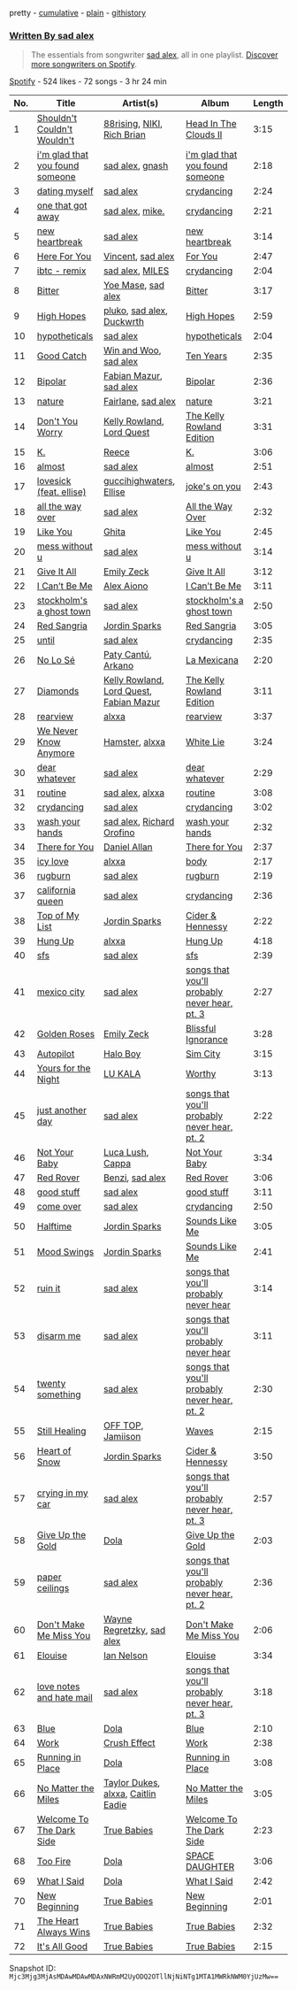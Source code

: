 pretty - [cumulative](/playlists/cumulative/37i9dQZF1EFG3OLQwpOmPq.md) - [plain](/playlists/plain/37i9dQZF1EFG3OLQwpOmPq) - [githistory](https://github.githistory.xyz/mackorone/spotify-playlist-archive/blob/main/playlists/plain/37i9dQZF1EFG3OLQwpOmPq)

### [Written By sad alex](https://open.spotify.com/playlist/37i9dQZF1EFG3OLQwpOmPq)

> The essentials from songwriter <a href="https://artists.spotify.com/songwriter/315bvK1m77RNynw5ycETfA">sad alex</a>, all in one playlist\. <a href="spotify:genre:0JQ5DAqbMKFSCjnQr8QZ3O">Discover more songwriters on Spotify</a>.

[Spotify](https://open.spotify.com/user/spotify) - 524 likes - 72 songs - 3 hr 24 min

| No. | Title | Artist(s) | Album | Length |
|---|---|---|---|---|
| 1 | [Shouldn't Couldn't Wouldn't](https://open.spotify.com/track/16ox7ZM0ozbzBOTjFecYuY) | [88rising](https://open.spotify.com/artist/1AhjOkOLkbHUfcHDSErXQs), [NIKI](https://open.spotify.com/artist/2kxP07DLgs4xlWz8YHlvfh), [Rich Brian](https://open.spotify.com/artist/2IDLDx25HU1nQMKde4n61a) | [Head In The Clouds II](https://open.spotify.com/album/7bOpX6Ilc9UCFmH9uGyUDy) | 3:15 |
| 2 | [i'm glad that you found someone](https://open.spotify.com/track/2dEeqbtc9uQ9YeMEhbgesL) | [sad alex](https://open.spotify.com/artist/3i8iJVU0mtgzbZsuF1AoJ3), [gnash](https://open.spotify.com/artist/3iri9nBFs9e4wN7PLIetAw) | [i'm glad that you found someone](https://open.spotify.com/album/4M8qEALk69QAu2QKFPREV6) | 2:18 |
| 3 | [dating myself](https://open.spotify.com/track/3kZQbfCHwsEqUzyguM0sDi) | [sad alex](https://open.spotify.com/artist/3i8iJVU0mtgzbZsuF1AoJ3) | [crydancing](https://open.spotify.com/album/5ih8vejY3A4nHGlsd2M1xD) | 2:24 |
| 4 | [one that got away](https://open.spotify.com/track/6D9tzZdTwuPMxVZ2gD6GqJ) | [sad alex](https://open.spotify.com/artist/3i8iJVU0mtgzbZsuF1AoJ3), [mike.](https://open.spotify.com/artist/5G9kmDLg3OeUyj8KVBLzbu) | [crydancing](https://open.spotify.com/album/5ih8vejY3A4nHGlsd2M1xD) | 2:21 |
| 5 | [new heartbreak](https://open.spotify.com/track/4QlWWP0p9zkVFnls5xoI35) | [sad alex](https://open.spotify.com/artist/3i8iJVU0mtgzbZsuF1AoJ3) | [new heartbreak](https://open.spotify.com/album/7oPhOoCsmqealichnE6389) | 3:14 |
| 6 | [Here For You](https://open.spotify.com/track/1CUv7UAUh3kYcjQzEoq5Sa) | [Vincent](https://open.spotify.com/artist/7ymczLNmjz6AVMGApVNWbB), [sad alex](https://open.spotify.com/artist/3i8iJVU0mtgzbZsuF1AoJ3) | [For You](https://open.spotify.com/album/5PfEtYfR13izbJCJZe3pj0) | 2:47 |
| 7 | [ibtc \- remix](https://open.spotify.com/track/6ypSVHZWCXAk3siHdJOspd) | [sad alex](https://open.spotify.com/artist/3i8iJVU0mtgzbZsuF1AoJ3), [MILES](https://open.spotify.com/artist/5QqCSh9Ri3B7Tw6HNQkPQH) | [crydancing](https://open.spotify.com/album/5ih8vejY3A4nHGlsd2M1xD) | 2:04 |
| 8 | [Bitter](https://open.spotify.com/track/35NDUYJIRkuYsAw7h8Zbrr) | [Yoe Mase](https://open.spotify.com/artist/4IuWSIEfIed8aZb49YA4Cj), [sad alex](https://open.spotify.com/artist/3i8iJVU0mtgzbZsuF1AoJ3) | [Bitter](https://open.spotify.com/album/2e4yd8Fv3mYfpaIYeCAfzQ) | 3:17 |
| 9 | [High Hopes](https://open.spotify.com/track/0N3FvAOPKg4oGJLVshk72Y) | [pluko](https://open.spotify.com/artist/01qbSocTDAe2DmKayS89A5), [sad alex](https://open.spotify.com/artist/3i8iJVU0mtgzbZsuF1AoJ3), [Duckwrth](https://open.spotify.com/artist/6I3MElirhT5t6Kf7p0hGk9) | [High Hopes](https://open.spotify.com/album/1J3tAErrryLAG4ymvG1LV6) | 2:59 |
| 10 | [hypotheticals](https://open.spotify.com/track/1HI84AsI0wokonlV760TRT) | [sad alex](https://open.spotify.com/artist/3i8iJVU0mtgzbZsuF1AoJ3) | [hypotheticals](https://open.spotify.com/album/3VYNIeDemi3QCq5QDFwHo2) | 2:04 |
| 11 | [Good Catch](https://open.spotify.com/track/1aM1vmUvj3ki6VvEPMhnyP) | [Win and Woo](https://open.spotify.com/artist/2KPQ6PYAZapLEwMmkzbQxC), [sad alex](https://open.spotify.com/artist/3i8iJVU0mtgzbZsuF1AoJ3) | [Ten Years](https://open.spotify.com/album/6SsTlYzPQEcEXs3wB324sD) | 2:35 |
| 12 | [Bipolar](https://open.spotify.com/track/1stlDAnoUlxaMaR1CIPn5f) | [Fabian Mazur](https://open.spotify.com/artist/5BBBDm18Y0TCRXZggaOnZG), [sad alex](https://open.spotify.com/artist/3i8iJVU0mtgzbZsuF1AoJ3) | [Bipolar](https://open.spotify.com/album/13lsx3HiueZWyN5wSSNDEL) | 2:36 |
| 13 | [nature](https://open.spotify.com/track/1a8BgdhsbE1a4tZfmKB6Qq) | [Fairlane](https://open.spotify.com/artist/3L7JnVovGbYSUmRyqhXMYO), [sad alex](https://open.spotify.com/artist/3i8iJVU0mtgzbZsuF1AoJ3) | [nature](https://open.spotify.com/album/1ojtegqub3YXbSq9YNj9lF) | 3:21 |
| 14 | [Don't You Worry](https://open.spotify.com/track/5PLh9vLtiBe3uTmMCOaFVZ) | [Kelly Rowland](https://open.spotify.com/artist/3AuMNF8rQAKOzjYppFNAoB), [Lord Quest](https://open.spotify.com/artist/1ckwRTxh0ESM12gYEUHf89) | [The Kelly Rowland Edition](https://open.spotify.com/album/0yVRzvvD1Wes1p4ffeZhhC) | 3:31 |
| 15 | [K.](https://open.spotify.com/track/1n4ngnAbnYsfvMRuDB6du3) | [Reece](https://open.spotify.com/artist/0znYdSCG2n7myCQ8BRsJqL) | [K.](https://open.spotify.com/album/13cjffeJAT5ITEH07iWsP5) | 3:06 |
| 16 | [almost](https://open.spotify.com/track/2TqAXfEi2xxvKAd2fCARUL) | [sad alex](https://open.spotify.com/artist/3i8iJVU0mtgzbZsuF1AoJ3) | [almost](https://open.spotify.com/album/567ogrtJ5uGutnemapW5xO) | 2:51 |
| 17 | [lovesick \(feat\. ellise\)](https://open.spotify.com/track/3KMvDzhXsVzXtTkwTfyaKh) | [guccihighwaters](https://open.spotify.com/artist/7EIOmfcBRSR63ZaUptkD09), [Ellise](https://open.spotify.com/artist/2FovgCfOwN9iqbkCBlKFdT) | [joke's on you](https://open.spotify.com/album/7m81PtaaFgg72fNkVvU5gF) | 2:43 |
| 18 | [all the way over](https://open.spotify.com/track/4kFoTDLdg7VjMPjWLdmqaC) | [sad alex](https://open.spotify.com/artist/3i8iJVU0mtgzbZsuF1AoJ3) | [All the Way Over](https://open.spotify.com/album/50ZpYz9MN9r17I9mMhC1d6) | 2:32 |
| 19 | [Like You](https://open.spotify.com/track/7p5MI2KnFzTmY31nrGWxki) | [Ghita](https://open.spotify.com/artist/0oZLmVQhyT6zFb7EjpJRrR) | [Like You](https://open.spotify.com/album/0HzVZc17Up2e3QR7dB3yHD) | 2:45 |
| 20 | [mess without u](https://open.spotify.com/track/6jrdQDuG6OiLvbBU7zL1b8) | [sad alex](https://open.spotify.com/artist/3i8iJVU0mtgzbZsuF1AoJ3) | [mess without u](https://open.spotify.com/album/4cGO1Zt2uM6G97rUIcQIJI) | 3:14 |
| 21 | [Give It All](https://open.spotify.com/track/53g2iXyDr5wAaQifpNsZCf) | [Emily Zeck](https://open.spotify.com/artist/696x5uEm1nV6xucEZNAbzH) | [Give It All](https://open.spotify.com/album/6dCdUkSiLM2H6zsWzu0wUa) | 3:12 |
| 22 | [I Can’t Be Me](https://open.spotify.com/track/6zu3Rz7BgVmeE7QD4DcWzN) | [Alex Aiono](https://open.spotify.com/artist/5KPJMJR9PCfMWSfco8i4W4) | [I Can’t Be Me](https://open.spotify.com/album/4LCZyfna7fJpsMstdTjbVX) | 3:11 |
| 23 | [stockholm's a ghost town](https://open.spotify.com/track/7cdXnczyweF4F6v7lfB8xh) | [sad alex](https://open.spotify.com/artist/3i8iJVU0mtgzbZsuF1AoJ3) | [stockholm's a ghost town](https://open.spotify.com/album/7yv0GU6bkJGMBxI0C4H6W1) | 2:50 |
| 24 | [Red Sangria](https://open.spotify.com/track/0rvBpvSy3on3VR1oDJ46sG) | [Jordin Sparks](https://open.spotify.com/artist/2AQjGvtT0pFYfxR3neFcvz) | [Red Sangria](https://open.spotify.com/album/3bNtHQhVXWiBq2lX07D7m1) | 3:05 |
| 25 | [until](https://open.spotify.com/track/7BNrGVWTLp7eoUfHGc9pT7) | [sad alex](https://open.spotify.com/artist/3i8iJVU0mtgzbZsuF1AoJ3) | [crydancing](https://open.spotify.com/album/5ih8vejY3A4nHGlsd2M1xD) | 2:35 |
| 26 | [No Lo Sé](https://open.spotify.com/track/2XcefXbBEpVDyPrPXDBhpc) | [Paty Cantú](https://open.spotify.com/artist/7K9rdoOJSiKXoVXPlSkGKT), [Arkano](https://open.spotify.com/artist/5ACyfaynUH9FpBaR8uZprQ) | [La Mexicana](https://open.spotify.com/album/3jvseqHtHdkQXMWDjsoT4C) | 2:20 |
| 27 | [Diamonds](https://open.spotify.com/track/1wfUGpVX8ufoTJpKOVctFt) | [Kelly Rowland](https://open.spotify.com/artist/3AuMNF8rQAKOzjYppFNAoB), [Lord Quest](https://open.spotify.com/artist/1ckwRTxh0ESM12gYEUHf89), [Fabian Mazur](https://open.spotify.com/artist/5BBBDm18Y0TCRXZggaOnZG) | [The Kelly Rowland Edition](https://open.spotify.com/album/0yVRzvvD1Wes1p4ffeZhhC) | 3:11 |
| 28 | [rearview](https://open.spotify.com/track/2MSAwuM5wRtyOlKsTOl6AY) | [alxxa](https://open.spotify.com/artist/6joS5ruCz1MSCWxJb8Yqjb) | [rearview](https://open.spotify.com/album/3m4yOqyElVb8RkJeDyciz8) | 3:37 |
| 29 | [We Never Know Anymore](https://open.spotify.com/track/1pGvJsyMFGB5jZmUblTe8x) | [Hamster](https://open.spotify.com/artist/0XfWtCWAgbbYP899ssoZSo), [alxxa](https://open.spotify.com/artist/6joS5ruCz1MSCWxJb8Yqjb) | [White Lie](https://open.spotify.com/album/4jrmj4Eqot3PzjjRL8HNyc) | 3:24 |
| 30 | [dear whatever](https://open.spotify.com/track/4kDVrzz871IGFeYwdweUYJ) | [sad alex](https://open.spotify.com/artist/3i8iJVU0mtgzbZsuF1AoJ3) | [dear whatever](https://open.spotify.com/album/5lxeZj31ST56LJXKMWQpvF) | 2:29 |
| 31 | [routine](https://open.spotify.com/track/05HBUzEgUCBc89i7pshnLK) | [sad alex](https://open.spotify.com/artist/3i8iJVU0mtgzbZsuF1AoJ3), [alxxa](https://open.spotify.com/artist/6joS5ruCz1MSCWxJb8Yqjb) | [routine](https://open.spotify.com/album/717BWqHWne4kvOvFaiZm8d) | 3:08 |
| 32 | [crydancing](https://open.spotify.com/track/5lnzgm4UQDiwrC5edZjGFp) | [sad alex](https://open.spotify.com/artist/3i8iJVU0mtgzbZsuF1AoJ3) | [crydancing](https://open.spotify.com/album/5ih8vejY3A4nHGlsd2M1xD) | 3:02 |
| 33 | [wash your hands](https://open.spotify.com/track/2jpM1xm3XkQRsPyQdcTbYM) | [sad alex](https://open.spotify.com/artist/3i8iJVU0mtgzbZsuF1AoJ3), [Richard Orofino](https://open.spotify.com/artist/3xXUZ2bPGudLudm2eBE7I0) | [wash your hands](https://open.spotify.com/album/4Gw0Ny1PuwGrKYmmHT8ZIL) | 2:32 |
| 34 | [There for You](https://open.spotify.com/track/5SMjLDinukPvhXnZkY3Uhf) | [Daniel Allan](https://open.spotify.com/artist/5JQ1XqKJ2Art01rF4tu1Ra) | [There for You](https://open.spotify.com/album/4mflxpzrTCEAc5KphX0B6o) | 2:37 |
| 35 | [icy love](https://open.spotify.com/track/56M81fLMWQMyTt6bZiEmT8) | [alxxa](https://open.spotify.com/artist/6joS5ruCz1MSCWxJb8Yqjb) | [body](https://open.spotify.com/album/2lmOpm49RrXP4RA677VV95) | 2:17 |
| 36 | [rugburn](https://open.spotify.com/track/0SzeLGLcyhzqoOANw7dRWu) | [sad alex](https://open.spotify.com/artist/3i8iJVU0mtgzbZsuF1AoJ3) | [rugburn](https://open.spotify.com/album/63bgr5IeQqGJlZBlYpgcsW) | 2:19 |
| 37 | [california queen](https://open.spotify.com/track/56PlKUHEtipIDiHbcZkU50) | [sad alex](https://open.spotify.com/artist/3i8iJVU0mtgzbZsuF1AoJ3) | [crydancing](https://open.spotify.com/album/5ih8vejY3A4nHGlsd2M1xD) | 2:36 |
| 38 | [Top of My List](https://open.spotify.com/track/4SxUmLltcw9E4GX3LJUTZf) | [Jordin Sparks](https://open.spotify.com/artist/2AQjGvtT0pFYfxR3neFcvz) | [Cider & Hennessy](https://open.spotify.com/album/7jYoJlj4s36tJTcVtdfqjC) | 2:22 |
| 39 | [Hung Up](https://open.spotify.com/track/5piGbFZr6mMi7jfVvQUzGC) | [alxxa](https://open.spotify.com/artist/6joS5ruCz1MSCWxJb8Yqjb) | [Hung Up](https://open.spotify.com/album/3lP2uvFc1EPkSL6Seyr6f5) | 4:18 |
| 40 | [sfs](https://open.spotify.com/track/0JnR8VnHPpeo2JfFlUGn7D) | [sad alex](https://open.spotify.com/artist/3i8iJVU0mtgzbZsuF1AoJ3) | [sfs](https://open.spotify.com/album/2eR1ow7k6QZqrCSMDoaHc2) | 2:39 |
| 41 | [mexico city](https://open.spotify.com/track/4yl95JyeOUopdg7GXlnY0o) | [sad alex](https://open.spotify.com/artist/3i8iJVU0mtgzbZsuF1AoJ3) | [songs that you'll probably never hear, pt\. 3](https://open.spotify.com/album/66MfxSBqQQD1NGyNY5mTs1) | 2:27 |
| 42 | [Golden Roses](https://open.spotify.com/track/6CLvWzSVYzYNO2ePEqaQNl) | [Emily Zeck](https://open.spotify.com/artist/696x5uEm1nV6xucEZNAbzH) | [Blissful Ignorance](https://open.spotify.com/album/6teRzD3N6CNwWYHgHQyOPc) | 3:28 |
| 43 | [Autopilot](https://open.spotify.com/track/0UvNdJWO4jRxAHi8pAv20Z) | [Halo Boy](https://open.spotify.com/artist/3Bh0RCAQHnRUTJPBFVmjlj) | [Sim City](https://open.spotify.com/album/54wLYwAvsp61uxv4ciwYOZ) | 3:15 |
| 44 | [Yours for the Night](https://open.spotify.com/track/3veOoTKXPdnXe5OyDyi8lS) | [LU KALA](https://open.spotify.com/artist/5R1cUyk9ysrruOo4ErpGjg) | [Worthy](https://open.spotify.com/album/6zbmQwwE1ootZFV4iAU2aD) | 3:13 |
| 45 | [just another day](https://open.spotify.com/track/7J5lMhBctps6q86jQGAsUl) | [sad alex](https://open.spotify.com/artist/3i8iJVU0mtgzbZsuF1AoJ3) | [songs that you'll probably never hear, pt\. 2](https://open.spotify.com/album/4rpvugPj65oevcSZTqRDjZ) | 2:22 |
| 46 | [Not Your Baby](https://open.spotify.com/track/7LnHlo1rCs71sFwqYHntVj) | [Luca Lush](https://open.spotify.com/artist/5oAjLXTvB7VDWn3Up9LYcQ), [Cappa](https://open.spotify.com/artist/1LCPvGsQVJUQE8oyIRihHh) | [Not Your Baby](https://open.spotify.com/album/1RIfhmMrslY6PJsre7QTY8) | 3:34 |
| 47 | [Red Rover](https://open.spotify.com/track/6omoJ2EWNrB7iwFKogOsBV) | [Benzi](https://open.spotify.com/artist/1dqyvasqrPO2j7VS8TOxDl), [sad alex](https://open.spotify.com/artist/3i8iJVU0mtgzbZsuF1AoJ3) | [Red Rover](https://open.spotify.com/album/5h10WaA0OwtGyq2u1pZkb4) | 3:06 |
| 48 | [good stuff](https://open.spotify.com/track/6mglSejg7jejo0thhHQvER) | [sad alex](https://open.spotify.com/artist/3i8iJVU0mtgzbZsuF1AoJ3) | [good stuff](https://open.spotify.com/album/7bLybHcr7HWEAMghCBIKZL) | 3:11 |
| 49 | [come over](https://open.spotify.com/track/7sg07HUwalXexpb0i0QPIm) | [sad alex](https://open.spotify.com/artist/3i8iJVU0mtgzbZsuF1AoJ3) | [crydancing](https://open.spotify.com/album/5ih8vejY3A4nHGlsd2M1xD) | 2:50 |
| 50 | [Halftime](https://open.spotify.com/track/0dYC9Xt3t8SfY0CdK1Vitk) | [Jordin Sparks](https://open.spotify.com/artist/2AQjGvtT0pFYfxR3neFcvz) | [Sounds Like Me](https://open.spotify.com/album/5JtVEQcCIuCuwnzndvF9Zp) | 3:05 |
| 51 | [Mood Swings](https://open.spotify.com/track/61MjxgY9B0UqkOM2Jt8tVV) | [Jordin Sparks](https://open.spotify.com/artist/2AQjGvtT0pFYfxR3neFcvz) | [Sounds Like Me](https://open.spotify.com/album/5JtVEQcCIuCuwnzndvF9Zp) | 2:41 |
| 52 | [ruin it](https://open.spotify.com/track/38zxMTxPyAwdwmr8M749hj) | [sad alex](https://open.spotify.com/artist/3i8iJVU0mtgzbZsuF1AoJ3) | [songs that you'll probably never hear](https://open.spotify.com/album/1B4TAPy6dm7AaZ8EnwVvcn) | 3:14 |
| 53 | [disarm me](https://open.spotify.com/track/7gcU9pn3ZOGzEnshKIeeH9) | [sad alex](https://open.spotify.com/artist/3i8iJVU0mtgzbZsuF1AoJ3) | [songs that you'll probably never hear](https://open.spotify.com/album/1B4TAPy6dm7AaZ8EnwVvcn) | 3:11 |
| 54 | [twenty something](https://open.spotify.com/track/3ZQDiTdMdujWmiwUOi8DUQ) | [sad alex](https://open.spotify.com/artist/3i8iJVU0mtgzbZsuF1AoJ3) | [songs that you'll probably never hear, pt\. 2](https://open.spotify.com/album/4rpvugPj65oevcSZTqRDjZ) | 2:30 |
| 55 | [Still Healing](https://open.spotify.com/track/53VZW4XxtnqlMLI08YrmYb) | [OFF TOP](https://open.spotify.com/artist/1qfVE7DbB6U9djizm6Qtsl), [Jamiison](https://open.spotify.com/artist/1Agg6zZOXNBJiWNBrOGA9a) | [Waves](https://open.spotify.com/album/4DwTCENDrvdFJVB5odaxiI) | 2:15 |
| 56 | [Heart of Snow](https://open.spotify.com/track/3WaITDWjpDyZb0S6Y4PV3c) | [Jordin Sparks](https://open.spotify.com/artist/2AQjGvtT0pFYfxR3neFcvz) | [Cider & Hennessy](https://open.spotify.com/album/7jYoJlj4s36tJTcVtdfqjC) | 3:50 |
| 57 | [crying in my car](https://open.spotify.com/track/0a593TcPTKixO9Melp5p8A) | [sad alex](https://open.spotify.com/artist/3i8iJVU0mtgzbZsuF1AoJ3) | [songs that you'll probably never hear, pt\. 3](https://open.spotify.com/album/66MfxSBqQQD1NGyNY5mTs1) | 2:57 |
| 58 | [Give Up the Gold](https://open.spotify.com/track/5j9jatJTdfmJKJ7tFYbf32) | [Dola](https://open.spotify.com/artist/7zV7uaFYItDZduoF0E9XRK) | [Give Up the Gold](https://open.spotify.com/album/0qpYNafkpUcFR6OFRCQcGL) | 2:03 |
| 59 | [paper ceilings](https://open.spotify.com/track/40a9j0j933mlcCEgokySHT) | [sad alex](https://open.spotify.com/artist/3i8iJVU0mtgzbZsuF1AoJ3) | [songs that you'll probably never hear, pt\. 2](https://open.spotify.com/album/4rpvugPj65oevcSZTqRDjZ) | 2:36 |
| 60 | [Don't Make Me Miss You](https://open.spotify.com/track/607gOHvtj1UmM6youCL7aG) | [Wayne Regretzky](https://open.spotify.com/artist/1afYZ4zkRfwrgjz0OVhy1v), [sad alex](https://open.spotify.com/artist/3i8iJVU0mtgzbZsuF1AoJ3) | [Don't Make Me Miss You](https://open.spotify.com/album/6JFoyy1Ndxe0dhjWROVmzP) | 2:06 |
| 61 | [Elouise](https://open.spotify.com/track/2XHyh3INyHUK48Ums6ShOt) | [Ian Nelson](https://open.spotify.com/artist/0Qz341hUw2KNrPpassp9HQ) | [Elouise](https://open.spotify.com/album/06SBSILEyeDpD3kucveNMf) | 3:34 |
| 62 | [love notes and hate mail](https://open.spotify.com/track/7F25Xwb7FWYlx2GBj5i8Wv) | [sad alex](https://open.spotify.com/artist/3i8iJVU0mtgzbZsuF1AoJ3) | [songs that you'll probably never hear, pt\. 3](https://open.spotify.com/album/66MfxSBqQQD1NGyNY5mTs1) | 3:18 |
| 63 | [Blue](https://open.spotify.com/track/4FSVM0jbDn8cspWfuJ3srv) | [Dola](https://open.spotify.com/artist/7zV7uaFYItDZduoF0E9XRK) | [Blue](https://open.spotify.com/album/1yATfEBCy2ZuTSDpixl6VM) | 2:10 |
| 64 | [Work](https://open.spotify.com/track/7LHf7zXbYdBOcTN7ZrEPUs) | [Crush Effect](https://open.spotify.com/artist/5zH3mqX70eMohRdwUWY2XJ) | [Work](https://open.spotify.com/album/5spSfPDkIm0WdVfqieJi3s) | 2:38 |
| 65 | [Running in Place](https://open.spotify.com/track/4fJPDl0e9eftGofdO2cZea) | [Dola](https://open.spotify.com/artist/7zV7uaFYItDZduoF0E9XRK) | [Running in Place](https://open.spotify.com/album/7JQP3efrsVzxkB3mimXxAB) | 3:08 |
| 66 | [No Matter the Miles](https://open.spotify.com/track/2rHIarcktKShfbSTnd3V7c) | [Taylor Dukes](https://open.spotify.com/artist/4IKsiLmD4PNTbwVaEg3NSV), [alxxa](https://open.spotify.com/artist/6joS5ruCz1MSCWxJb8Yqjb), [Caitlin Eadie](https://open.spotify.com/artist/280gGNu14wG60HkEvvJ3p8) | [No Matter the Miles](https://open.spotify.com/album/1Dk3FGYitZV8U4CDI222hJ) | 3:05 |
| 67 | [Welcome To The Dark Side](https://open.spotify.com/track/6lCWOGO78tWFPiEgzFB2j6) | [True Babies](https://open.spotify.com/artist/3KcFt8EDGm7XBO9kPWt7sY) | [Welcome To The Dark Side](https://open.spotify.com/album/09e9JBmn3fH1rXHp9GmGOf) | 2:23 |
| 68 | [Too Fire](https://open.spotify.com/track/7Jk8iKurfAjKtwHJGKe4Wh) | [Dola](https://open.spotify.com/artist/7zV7uaFYItDZduoF0E9XRK) | [SPACE DAUGHTER](https://open.spotify.com/album/33IGC1O1gF3s6Dnn8kmbyE) | 3:06 |
| 69 | [What I Said](https://open.spotify.com/track/0EJtMx3EsBvwjRIADEQybR) | [Dola](https://open.spotify.com/artist/7zV7uaFYItDZduoF0E9XRK) | [What I Said](https://open.spotify.com/album/2fow3g80xPNbqTUs6QZhSM) | 2:42 |
| 70 | [New Beginning](https://open.spotify.com/track/6Ys6nrCN4SOZEwxoOCOSyH) | [True Babies](https://open.spotify.com/artist/3KcFt8EDGm7XBO9kPWt7sY) | [New Beginning](https://open.spotify.com/album/37LwwsRyDPVIXCEjmMU5ax) | 2:01 |
| 71 | [The Heart Always Wins](https://open.spotify.com/track/3bNXPv2uIbtc9x8YnGmjiY) | [True Babies](https://open.spotify.com/artist/3KcFt8EDGm7XBO9kPWt7sY) | [True Babies](https://open.spotify.com/album/1v8v5REyfAHmx0V202oTCk) | 2:32 |
| 72 | [It's All Good](https://open.spotify.com/track/7k4IoEjEyhWgITb1JoF3mO) | [True Babies](https://open.spotify.com/artist/3KcFt8EDGm7XBO9kPWt7sY) | [True Babies](https://open.spotify.com/album/1v8v5REyfAHmx0V202oTCk) | 2:15 |

Snapshot ID: `Mjc3Mjg3MjAsMDAwMDAwMDAxNWRmM2UyODQ2OTllNjNiNTg1MTA1MWRkNWM0YjUzMw==`
